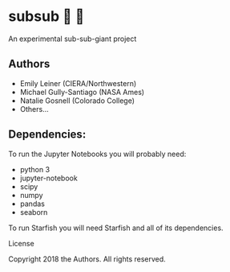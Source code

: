 # subsub :ship: :ship:
An experimental sub-sub-giant project

## Authors

+ Emily Leiner (CIERA/Northwestern)
+ Michael Gully-Santiago (NASA Ames)
+ Natalie Gosnell (Colorado College)
+ Others...

## Dependencies:
To run the Jupyter Notebooks you will probably need:

- python 3
- jupyter-notebook
- scipy
- numpy
- pandas
- seaborn

To run Starfish you will need Starfish and all of its dependencies.


License

Copyright 2018 the Authors.  All rights reserved.
